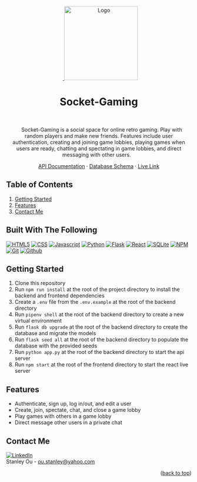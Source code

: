 <!-- # Socket-Gaming

[API Documentation](https://github.com/ouStanleyy/socket-gaming/wiki/API-Documentation)

[Database Schema](https://github.com/ouStanleyy/socket-gaming/wiki/Database-Schema) -->

<a name="readme-top"></a>

<!-- PROJECT OVERVIEW -->
<br />
<div align="center">
  <a href="https://github.com/ouStanleyy/socket-gaming">
      <img src="https://user-images.githubusercontent.com/97637598/213017662-30fc9ec6-2280-4831-9c6f-1da7f6c9e06d.svg" alt="Logo" width="200" height="200">
  </a>


  # Socket-Gaming

  <p align="center">
    Socket-Gaming is a social space for online retro gaming. Play with random players and make new friends. Features include user authentication, creating and joining game lobbies, playing games when users are ready, chatting and spectating in game lobbies, and direct messaging with other users.
  </p>
  
  [API Documentation](https://github.com/ouStanleyy/socket-gaming/wiki/API-Documentation) · [Database Schema](https://github.com/ouStanleyy/socket-gaming/wiki/Database-Schema) · [Live Link](https://socket-gaming.onrender.com/)
</div>

<!-- TABLE OF CONTENTS -->
## Table of Contents

1. <a href="#getting-started">Getting Started</a>
2. <a href="#features">Features</a>
3. <a href="#contact-me">Contact Me</a>

<!-- BUILD -->
## Built With The Following

[![HTML5][HTML5]][HTML-url]
[![CSS][CSS]][CSS-url]
[![Javascript][Javascript]][Javascript-url]
[![Python][Python]][Python-url]
[![Flask][Flask]][Flask-url]
[![React][React.js]][React-url]
[![SQLite][SQLite]][SQLite-url]
[![NPM][NPM]][NPM-url]
[![Git][Git]][Git-url]
[![Github][Github]][Github-url]

<!-- GETTING STARTED -->
## Getting Started

1. Clone this repository
2. Run `npm run install` at the root of the project directory to install the backend and frontend dependencies
3. Create a `.env` file from the `.env.example` at the root of the backend directory
4. Run `pipenv shell` at the root of the backend directory to create a new virtual environment
4. Run `flask db upgrade` at the root of the backend directory to create the database and migrate the models
5. Run `flask seed all` at the root of the backend directory to populate the database with the provided seeds
6. Run `python app.py` at the root of the backend directory to start the api server
7. Run `npm start` at the root of the frontend directory to start the react live server

<!-- USAGE EXAMPLES -->
## Features
  
- Authenticate, sign up, log in/out, and edit a user
- Create, join, spectate, chat, and close a game lobby
- Play games with others in a game lobby
- Direct message other users in a private chat

<!-- CONTACT -->
## Contact Me
<!-- Your Name - [@twitter_handle](https://twitter.com/twitter_handle) - email@email_client.com -->
  [![LinkedIn][linkedin-shield]][linkedin-url]
  <br />
  Stanley Ou - ou.stanley@yahoo.com

<p align="right">(<a href="#readme-top">back to top</a>)</p>

<!-- MARKDOWN LINKS & IMAGES -->
<!-- https://www.markdownguide.org/basic-syntax/#reference-style-links -->
[contributors-shield]: https://img.shields.io/github/contributors/github_username/repo_name.svg?style=for-the-badge
[contributors-url]: https://github.com/github_username/repo_name/graphs/contributors
[forks-shield]: https://img.shields.io/github/forks/github_username/repo_name.svg?style=for-the-badge
[forks-url]: https://github.com/github_username/repo_name/network/members
[stars-shield]: https://img.shields.io/github/stars/github_username/repo_name.svg?style=for-the-badge
[stars-url]: https://github.com/github_username/repo_name/stargazers
[issues-shield]: https://img.shields.io/github/issues/github_username/repo_name.svg?style=for-the-badge
[issues-url]: https://github.com/github_username/repo_name/issues
[license-shield]: https://img.shields.io/github/license/github_username/repo_name.svg?style=for-the-badge
[license-url]: https://github.com/github_username/repo_name/blob/master/LICENSE.txt
[linkedin-shield]: https://img.shields.io/badge/-LinkedIn-black.svg?style=for-the-badge&logo=linkedin&colorB=555
[linkedin-url]: https://www.linkedin.com/in/stanley-ou/
[product-screenshot]: https://user-images.githubusercontent.com/90014250/193957812-22cd83df-f0b3-4479-b593-129798382a1d.png
[Next.js]: https://img.shields.io/badge/next.js-000000?style=for-the-badge&logo=nextdotjs&logoColor=white
[Next-url]: https://nextjs.org/
[React.js]: https://img.shields.io/badge/React-20232A?style=for-the-badge&logo=react&logoColor=61DAFB
[React-url]: https://reactjs.org/
[Vue.js]: https://img.shields.io/badge/Vue.js-35495E?style=for-the-badge&logo=vuedotjs&logoColor=4FC08D
[Vue-url]: https://vuejs.org/
[Angular.io]: https://img.shields.io/badge/Angular-DD0031?style=for-the-badge&logo=angular&logoColor=white
[Angular-url]: https://angular.io/
[Svelte.dev]: https://img.shields.io/badge/Svelte-4A4A55?style=for-the-badge&logo=svelte&logoColor=FF3E00
[Svelte-url]: https://svelte.dev/
[Laravel.com]: https://img.shields.io/badge/Laravel-FF2D20?style=for-the-badge&logo=laravel&logoColor=white
[Laravel-url]: https://laravel.com
[Bootstrap.com]: https://img.shields.io/badge/Bootstrap-563D7C?style=for-the-badge&logo=bootstrap&logoColor=white
[Bootstrap-url]: https://getbootstrap.com
[JQuery.com]: https://img.shields.io/badge/jQuery-0769AD?style=for-the-badge&logo=jquery&logoColor=white
[JQuery-url]: https://jquery.com 
[Sequelize-url]: https://sequelize.org/
[Sequelize.js]: https://img.shields.io/badge/Sequelize-52B0E7?style=for-the-badge&logo=Sequelize&logoColor=white
[Git]: https://img.shields.io/badge/git-%23F05033.svg?style=for-the-badge&logo=git&logoColor=white
[Git-url]: https://git-scm.com/
[Github]: https://img.shields.io/badge/github-%23121011.svg?style=for-the-badge&logo=github&logoColor=white
[Github-url]: https://github.com/
[Javascript]: https://img.shields.io/badge/javascript-%23323330.svg?style=for-the-badge&logo=javascript&logoColor=%23F7DF1E
[Javascript-url]: https://www.javascript.com/
[HTML5]: https://img.shields.io/badge/html5-%23E34F26.svg?style=for-the-badge&logo=html5&logoColor=white
[HTML-url]: https://html.com/
[CSS]: https://img.shields.io/badge/css3-%231572B6.svg?style=for-the-badge&logo=css3&logoColor=white
[CSS-url]: https://developer.mozilla.org/en-US/docs/Web/CSS
[Node.js]: https://img.shields.io/badge/node.js-6DA55F?style=for-the-badge&logo=node.js&logoColor=white
[Node-url]: https://nodejs.org/en/
[Express.js]: https://img.shields.io/badge/express.js-%23404d59.svg?style=for-the-badge&logo=express&logoColor=%2361DAFB
[Express-url]: https://expressjs.com/
[NPM]: https://img.shields.io/badge/NPM-%23000000.svg?style=for-the-badge&logo=npm&logoColor=white
[NPM-url]: https://www.npmjs.com/
[Heroku]: https://img.shields.io/badge/heroku-%23430098.svg?style=for-the-badge&logo=heroku&logoColor=white
[Heroku-url]: https://id.heroku.com/
[SQLite]: https://img.shields.io/badge/sqlite-%2307405e.svg?style=for-the-badge&logo=sqlite&logoColor=white
[SQLite-url]: https://www.sqlite.org/index.html
[Flask]:https://img.shields.io/badge/Flask-000000?style=for-the-badge&logo=flask&logoColor=white
[Flask-url]: https://flask.palletsprojects.com/en/2.2.x/
[Python]:https://img.shields.io/badge/Python-3776AB?style=for-the-badge&logo=python&logoColor=white
[Python-url]:https://docs.python.org/3/
